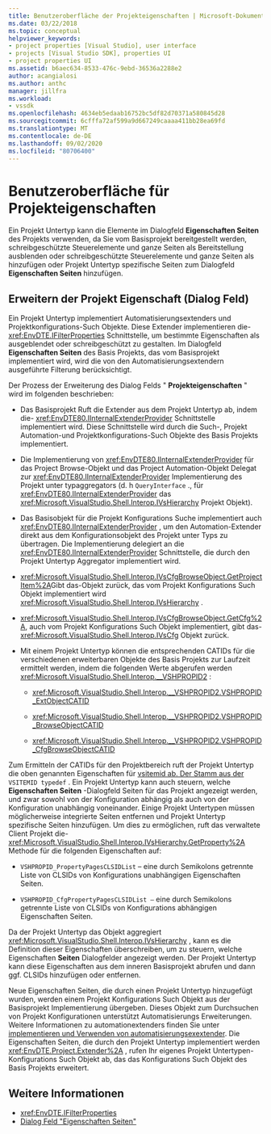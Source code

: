```yaml
---
title: Benutzeroberfläche der Projekteigenschaften | Microsoft-Dokumentation
ms.date: 03/22/2018
ms.topic: conceptual
helpviewer_keywords:
- project properties [Visual Studio], user interface
- projects [Visual Studio SDK], properties UI
- project properties UI
ms.assetid: b6aec634-8533-476c-9ebd-36536a2288e2
author: acangialosi
ms.author: anthc
manager: jillfra
ms.workload:
- vssdk
ms.openlocfilehash: 4634eb5edaab16752bc5df82d70371a580845d28
ms.sourcegitcommit: 6cfffa72af599a9d667249caaaa411bb28ea69fd
ms.translationtype: MT
ms.contentlocale: de-DE
ms.lasthandoff: 09/02/2020
ms.locfileid: "80706400"
---
```

# <a name="project-property-user-interface"></a>Benutzeroberfläche für Projekteigenschaften

Ein Projekt Untertyp kann die Elemente im Dialogfeld **Eigenschaften Seiten** des Projekts verwenden, da Sie vom Basisprojekt bereitgestellt werden, schreibgeschützte Steuerelemente und ganze Seiten als Bereitstellung ausblenden oder schreibgeschützte Steuerelemente und ganze Seiten als hinzufügen oder Projekt Untertyp spezifische Seiten zum Dialogfeld **Eigenschaften Seiten** hinzufügen.

## <a name="extending-the-project-property-dialog-box"></a>Erweitern der Projekt Eigenschaft (Dialog Feld)

Ein Projekt Untertyp implementiert Automatisierungsextenders und Projektkonfigurations-Such Objekte. Diese Extender implementieren die- <xref:EnvDTE.IFilterProperties> Schnittstelle, um bestimmte Eigenschaften als ausgeblendet oder schreibgeschützt zu gestalten. Im Dialogfeld **Eigenschaften Seiten** des Basis Projekts, das vom Basisprojekt implementiert wird, wird die von den Automatisierungsextendern ausgeführte Filterung berücksichtigt.

Der Prozess der Erweiterung des Dialog Felds " **Projekteigenschaften** " wird im folgenden beschrieben:

- Das Basisprojekt Ruft die Extender aus dem Projekt Untertyp ab, indem die- <xref:EnvDTE80.IInternalExtenderProvider> Schnittstelle implementiert wird. Diese Schnittstelle wird durch die Such-, Projekt Automation-und Projektkonfigurations-Such Objekte des Basis Projekts implementiert.

- Die Implementierung von <xref:EnvDTE80.IInternalExtenderProvider> für das Project Browse-Objekt und das Project Automation-Objekt Delegat zur <xref:EnvDTE80.IInternalExtenderProvider> Implementierung des Projekt unter typaggregators (d. h `QueryInterface` ., für <xref:EnvDTE80.IInternalExtenderProvider> das <xref:Microsoft.VisualStudio.Shell.Interop.IVsHierarchy> Projekt Objekt).

- Das Basisobjekt für die Projekt Konfigurations Suche implementiert auch <xref:EnvDTE80.IInternalExtenderProvider> , um den Automation-Extender direkt aus dem Konfigurationsobjekt des Projekt unter Typs zu übertragen. Die Implementierung delegiert an die <xref:EnvDTE80.IInternalExtenderProvider> Schnittstelle, die durch den Projekt Untertyp Aggregator implementiert wird.

- <xref:Microsoft.VisualStudio.Shell.Interop.IVsCfgBrowseObject.GetProjectItem%2A>Gibt das-Objekt zurück, das vom Projekt Konfigurations Such Objekt implementiert wird <xref:Microsoft.VisualStudio.Shell.Interop.IVsHierarchy> .

- <xref:Microsoft.VisualStudio.Shell.Interop.IVsCfgBrowseObject.GetCfg%2A>, auch vom Projekt Konfigurations Such Objekt implementiert, gibt das- <xref:Microsoft.VisualStudio.Shell.Interop.IVsCfg> Objekt zurück.

- Mit einem Projekt Untertyp können die entsprechenden CATIDs für die verschiedenen erweiterbaren Objekte des Basis Projekts zur Laufzeit ermittelt werden, indem die folgenden Werte abgerufen werden <xref:Microsoft.VisualStudio.Shell.Interop.__VSHPROPID2> :

  - <xref:Microsoft.VisualStudio.Shell.Interop.__VSHPROPID2.VSHPROPID_ExtObjectCATID>

  - <xref:Microsoft.VisualStudio.Shell.Interop.__VSHPROPID2.VSHPROPID_BrowseObjectCATID>

  - <xref:Microsoft.VisualStudio.Shell.Interop.__VSHPROPID2.VSHPROPID_CfgBrowseObjectCATID>

Zum Ermitteln der CATIDs für den Projektbereich ruft der Projekt Untertyp die oben genannten Eigenschaften für [vsitemid ab. Der Stamm aus der](<xref:Microsoft.VisualStudio.VSConstants.VSITEMID#Microsoft_VisualStudio_VSConstants_VSITEMID_Root>) `VSITEMID typedef` . Ein Projekt Untertyp kann auch steuern, welche **Eigenschaften Seiten** -Dialogfeld Seiten für das Projekt angezeigt werden, und zwar sowohl von der Konfiguration abhängig als auch von der Konfiguration unabhängig voneinander. Einige Projekt Untertypen müssen möglicherweise integrierte Seiten entfernen und Projekt Untertyp spezifische Seiten hinzufügen. Um dies zu ermöglichen, ruft das verwaltete Client Projekt die- <xref:Microsoft.VisualStudio.Shell.Interop.IVsHierarchy.GetProperty%2A> Methode für die folgenden Eigenschaften auf:

- `VSHPROPID_PropertyPagesCLSIDList` – eine durch Semikolons getrennte Liste von CLSIDs von Konfigurations unabhängigen Eigenschaften Seiten.

- `VSHPROPID_CfgPropertyPagesCLSIDList —` eine durch Semikolons getrennte Liste von CLSIDs von Konfigurations abhängigen Eigenschaften Seiten.

Da der Projekt Untertyp das Objekt aggregiert <xref:Microsoft.VisualStudio.Shell.Interop.IVsHierarchy> , kann es die Definition dieser Eigenschaften überschreiben, um zu steuern, welche Eigenschaften **Seiten** Dialogfelder angezeigt werden. Der Projekt Untertyp kann diese Eigenschaften aus dem inneren Basisprojekt abrufen und dann ggf. CLSIDs hinzufügen oder entfernen.

Neue Eigenschaften Seiten, die durch einen Projekt Untertyp hinzugefügt wurden, werden einem Projekt Konfigurations Such Objekt aus der Basisprojekt Implementierung übergeben. Dieses Objekt zum Durchsuchen von Projekt Konfigurationen unterstützt Automatisierungs Erweiterungen. Weitere Informationen zu automationextenders finden Sie unter [implementieren und Verwenden von automatisierungsexextender](https://msdn.microsoft.com/Library/0d5c218c-f412-4b28-ab0c-33a611f62356). Die Eigenschaften Seiten, die durch den Projekt Untertyp implementiert werden <xref:EnvDTE.Project.Extender%2A> , rufen Ihr eigenes Projekt Untertypen-Konfigurations Such Objekt ab, das das Konfigurations Such Objekt des Basis Projekts erweitert.

## <a name="see-also"></a>Weitere Informationen

- <xref:EnvDTE.IFilterProperties>
- [Dialog Feld "Eigenschaften Seiten"](/previous-versions/visualstudio/visual-studio-2010/as5chysf(v=vs.100))
